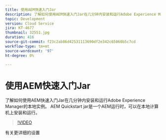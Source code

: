 ```yaml
---
title: 使用AEM快速入门Jar
description: 了解如何使用AEM快速入门Jar在几分钟内安装和运行Adobe Experience Manager的本地实例。 AEM Quickstart jar是一个AEM运行时，可以在本地计算机上安装和运行。
topic: Development
version: Cloud Service
jira: KT-4677
thumbnail: 32551.jpg
duration: 416
source-git-commit: f23c2ab86d42531113690df2e342c65060b5c7cd
workflow-type: tm+mt
source-wordcount: '97'
ht-degree: 0%

---
```



# 使用AEM快速入门Jar

了解如何使用AEM快速入门Jar在几分钟内安装和运行Adobe Experience Manager的本地实例。 AEM Quickstart jar是一个AEM运行时，可以在本地计算机上安装和运行。

>[!VIDEO](https://video.tv.adobe.com/v/32551?quality=12&learn=on)

有关更详细的设置